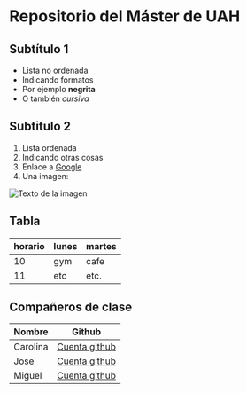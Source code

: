 # Repositorio del Máster de UAH

## Subtítulo 1
- Lista no ordenada
- Indicando formatos
- Por ejemplo **negrita**
- O también *cursiva*
 
## Subtitulo 2

1. Lista ordenada
1. Indicando otras cosas
1. Enlace a [Google](https://www.google.es)
1. Una imagen:

![Texto de la imagen](https://assets.trome.pe/files/ec_article_multimedia_gallery/uploads/2018/04/17/5ad609d27c1a7.jpeg)

## Tabla

| horario | lunes | martes |
| ------- | ----- | ------ |
|   10    |  gym  |  cafe  |
|   11    |  etc  |  etc.  |


## Compañeros de clase

| Nombre | Github |
| ------- | ----- | 
|  Carolina  |  [Cuenta github](https://github.com/CarolM2) | 
|  Jose    |  [Cuenta github](https://github.com/Josemariabordes) | 
| Miguel  |  [Cuenta github](https://github.com/migrodloz) |